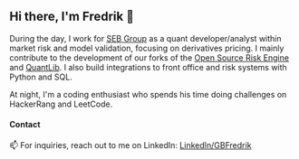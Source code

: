 ## Hi there, I'm Fredrik 👋
During the day, I work for [SEB Group](https://github.com/sebgroup) as a quant developer/analyst within market risk and model validation, focusing on derivatives pricing. I mainly contribute to the development of our forks of the [Open Source Risk Engine](https://github.com/OpenSourceRisk/Engine) and [QuantLib](https://github.com/lballabio/QuantLib). I also build integrations to front office and risk systems with Python and SQL.

At night, I'm a coding enthusiast who spends his time doing challenges on HackerRang and LeetCode. 

#### Contact
📫 For inquiries, reach out to me on LinkedIn: [LinkedIn/GBFredrik](https://www.linkedin.com/in/gbfredrik/)
